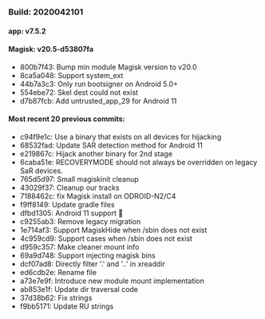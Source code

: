 ### Build: 2020042101
#### app: v7.5.2
#### Magisk: v20.5-d53807fa

- 800b7f43: Bump min module Magisk version to v20.0
- 8ca5a048: Support system_ext
- 44b7a3c3: Only run bootsigner on Android 5.0+
- 554ebe72: Skel dest could not exist
- d7b87fcb: Add untrusted_app_29 for Android 11

#### Most recent 20 previous commits:

- c94f9e1c: Use a binary that exists on all devices for hijacking
- 68532fad: Update SAR detection method for Android 11
- e219867c: Hijack another binary for 2nd stage
- 6caba51e: RECOVERYMODE should not always be overridden on legacy SaR devices.
- 765d5d97: Small magiskinit cleanup
- 43029f37: Cleanup our tracks
- 7188462c: fix Magisk install on ODROID-N2/C4
- f9ff8149: Update gradle files
- dfbd1305: Android 11 support 🎉
- c9255ab3: Remove legacy migration
- 1e714af3: Support MagiskHide when /sbin does not exist
- 4c959cd9: Support cases when /sbin does not exist
- d959c357: Make cleaner mount info
- 69a9d748: Support injecting magisk bins
- dcf07ad8: Directly filter '.' and '..' in xreaddir
- ed6cdb2e: Rename file
- a73e7e9f: Introduce new module mount implementation
- ab853e1f: Update dir traversal code
- 37d38b62: Fix strings
- f9bb5171: Update RU strings
